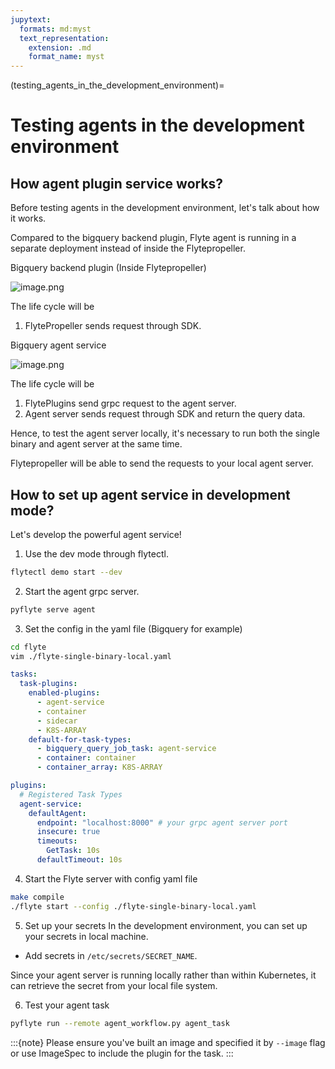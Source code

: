 ```yaml
---
jupytext:
  formats: md:myst
  text_representation:
    extension: .md
    format_name: myst
---
```


(testing_agents_in_the_development_environment)=
# Testing agents in the development environment

## How agent plugin service works?
Before testing agents in the development environment, let's talk about how it works.

Compared to the bigquery backend plugin, Flyte agent is running in a separate deployment instead of inside the Flytepropeller.

Bigquery backend plugin (Inside Flytepropeller)

![image.png](https://raw.githubusercontent.com/flyteorg/static-resources/main/flyte/concepts/agents/plugin_life_cycle.png)

The life cycle will be
1. FlytePropeller sends request through SDK.

Bigquery agent service

![image.png](https://raw.githubusercontent.com/flyteorg/static-resources/main/flyte/concepts/agents/async_agent_life_cycle.png)

The life cycle will be
1. FlytePlugins send grpc request to the agent server.
2. Agent server sends request through SDK and return the query data.

Hence, to test the agent server locally, it's necessary to run both the single binary and agent server at the same time.

Flytepropeller will be able to send the requests to your local agent server.

## How to set up agent service in development mode?
Let's develop the powerful agent service!

1. Use the dev mode through flytectl.
```bash
flytectl demo start --dev
```

2. Start the agent grpc server.
```bash
pyflyte serve agent
```

3. Set the config in the yaml file (Bigquery for example)
```bash
cd flyte
vim ./flyte-single-binary-local.yaml
```

```yaml
tasks:
  task-plugins:
    enabled-plugins:
      - agent-service
      - container
      - sidecar
      - K8S-ARRAY
    default-for-task-types:
      - bigquery_query_job_task: agent-service
      - container: container
      - container_array: K8S-ARRAY
```
```yaml
plugins:
  # Registered Task Types
  agent-service:
    defaultAgent:
      endpoint: "localhost:8000" # your grpc agent server port
      insecure: true
      timeouts:
        GetTask: 10s
      defaultTimeout: 10s
```

4. Start the Flyte server with config yaml file
```bash
make compile
./flyte start --config ./flyte-single-binary-local.yaml
```

5. Set up your secrets
In the development environment, you can set up your secrets in local machine.
- Add secrets in `/etc/secrets/SECRET_NAME`. 

Since your agent server is running locally rather than within Kubernetes, it can retrieve the secret from your local file system.

6. Test your agent task
```bash
pyflyte run --remote agent_workflow.py agent_task
```

:::{note}
Please ensure you've built an image and specified it by `--image` flag or use ImageSpec to include the plugin for the task.
:::
